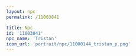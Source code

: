 ```yaml
---
layout: npc
permalink: /11003841

title: Npc
id: '11003841'
npc_name: 'Tristan'
icon_url: 'portrait/npc/11000144_tristan_p.png'
---
```

